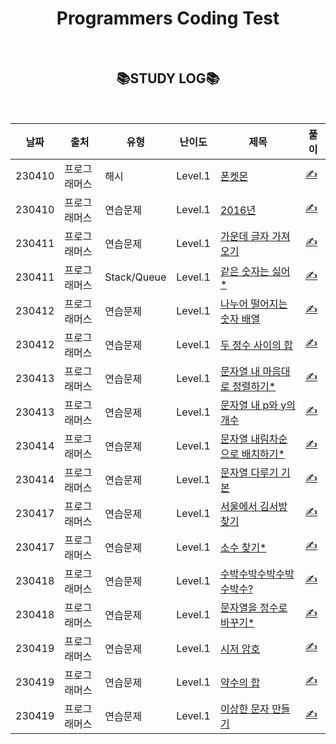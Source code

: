 <div align="center">

# Programmers Coding Test

<br>

## 📚STUDY LOG📚

<br>

| 날짜   | 출처         | 유형        | 난이도  | 제목                                                                                       | 풀이                                                                         |
| ------ | ------------ | ----------- | ------- | ------------------------------------------------------------------------------------------ | ---------------------------------------------------------------------------- |
| 230410 | 프로그래머스 | 해시        | Level.1 | [폰켓몬](https://programmers.co.kr/learn/courses/30/lessons/1845)                          | [✍️](https://github.com/bitkunst/Algorithm_Programmers/tree/main/Lv.1/1845)  |
| 230410 | 프로그래머스 | 연습문제    | Level.1 | [2016년](https://programmers.co.kr/learn/courses/30/lessons/12901)                         | [✍️](https://github.com/bitkunst/Algorithm_Programmers/tree/main/Lv.1/12901) |
| 230411 | 프로그래머스 | 연습문제    | Level.1 | [가운데 글자 가져오기](https://programmers.co.kr/learn/courses/30/lessons/12903)           | [✍️](https://github.com/bitkunst/Algorithm_Programmers/tree/main/Lv.1/12903) |
| 230411 | 프로그래머스 | Stack/Queue | Level.1 | [같은 숫자는 싫어\*](https://programmers.co.kr/learn/courses/30/lessons/12906)             | [✍️](https://github.com/bitkunst/Algorithm_Programmers/tree/main/Lv.1/12906) |
| 230412 | 프로그래머스 | 연습문제    | Level.1 | [나누어 떨어지는 숫자 배열](https://programmers.co.kr/learn/courses/30/lessons/12910)      | [✍️](https://github.com/bitkunst/Algorithm_Programmers/tree/main/Lv.1/12910) |
| 230412 | 프로그래머스 | 연습문제    | Level.1 | [두 정수 사이의 합](https://programmers.co.kr/learn/courses/30/lessons/12912)              | [✍️](https://github.com/bitkunst/Algorithm_Programmers/tree/main/Lv.1/12912) |
| 230413 | 프로그래머스 | 연습문제    | Level.1 | [문자열 내 마음대로 정렬하기\*](https://programmers.co.kr/learn/courses/30/lessons/12915)  | [✍️](https://github.com/bitkunst/Algorithm_Programmers/tree/main/Lv.1/12915) |
| 230413 | 프로그래머스 | 연습문제    | Level.1 | [문자열 내 p와 y의 개수](https://programmers.co.kr/learn/courses/30/lessons/12916)         | [✍️](https://github.com/bitkunst/Algorithm_Programmers/tree/main/Lv.1/12916) |
| 230414 | 프로그래머스 | 연습문제    | Level.1 | [문자열 내림차순으로 배치하기\*](https://programmers.co.kr/learn/courses/30/lessons/12917) | [✍️](https://github.com/bitkunst/Algorithm_Programmers/tree/main/Lv.1/12917) |
| 230414 | 프로그래머스 | 연습문제    | Level.1 | [문자열 다루기 기본](https://programmers.co.kr/learn/courses/30/lessons/12918)             | [✍️](https://github.com/bitkunst/Algorithm_Programmers/tree/main/Lv.1/12918) |
| 230417 | 프로그래머스 | 연습문제    | Level.1 | [서울에서 김서방 찾기](https://programmers.co.kr/learn/courses/30/lessons/12919)           | [✍️](https://github.com/bitkunst/Algorithm_Programmers/tree/main/Lv.1/12919) |
| 230417 | 프로그래머스 | 연습문제    | Level.1 | [소수 찾기\*](https://programmers.co.kr/learn/courses/30/lessons/12921)                    | [✍️](https://github.com/bitkunst/Algorithm_Programmers/tree/main/Lv.1/12921) |
| 230418 | 프로그래머스 | 연습문제    | Level.1 | [수박수박수박수박수박수?](https://programmers.co.kr/learn/courses/30/lessons/12922)        | [✍️](https://github.com/bitkunst/Algorithm_Programmers/tree/main/Lv.1/12922) |
| 230418 | 프로그래머스 | 연습문제    | Level.1 | [문자열을 정수로 바꾸기\*](https://programmers.co.kr/learn/courses/30/lessons/12925)       | [✍️](https://github.com/bitkunst/Algorithm_Programmers/tree/main/Lv.1/12925) |
| 230419 | 프로그래머스 | 연습문제    | Level.1 | [시저 암호](https://programmers.co.kr/learn/courses/30/lessons/12926)                      | [✍️](https://github.com/bitkunst/Algorithm_Programmers/tree/main/Lv.1/12926) |
| 230419 | 프로그래머스 | 연습문제    | Level.1 | [약수의 합](https://programmers.co.kr/learn/courses/30/lessons/12928)                      | [✍️](https://github.com/bitkunst/Algorithm_Programmers/tree/main/Lv.1/12928) |
| 230419 | 프로그래머스 | 연습문제    | Level.1 | [이상한 문자 만들기](https://programmers.co.kr/learn/courses/30/lessons/12930)             | [✍️](https://github.com/bitkunst/Algorithm_Programmers/tree/main/Lv.1/12930) |

</div>
